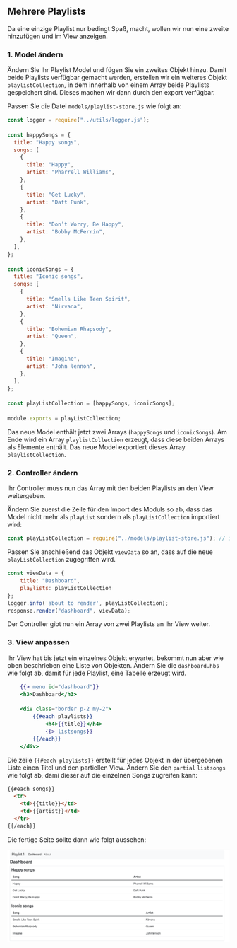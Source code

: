 ## Mehrere Playlists

Da eine einzige Playlist nur bedingt Spaß, macht, wollen wir nun eine zweite hinzufügen und im View anzeigen.

### 1. Model ändern

Ändern Sie Ihr Playlist Model und fügen Sie ein zweites Objekt hinzu.  Damit beide Playlists verfügbar gemacht werden, erstellen wir ein weiteres Objekt `playlistCollection`, in dem innerhalb von einem Array beide Playlists gespeichert sind.
Dieses machen wir dann durch den export verfügbar.

Passen Sie die Datei `models/playlist-store.js` wie folgt an:
~~~ js
const logger = require("../utils/logger.js"); 
 
const happySongs = { 
  title: "Happy songs", 
  songs: [ 
    { 
      title: "Happy", 
      artist: "Pharrell Williams", 
    }, 
    { 
      title: "Get Lucky", 
      artist: "Daft Punk", 
    }, 
    { 
      title: "Don’t Worry, Be Happy", 
      artist: "Bobby McFerrin", 
    }, 
  ], 
}; 

const iconicSongs = { 
  title: "Iconic songs", 
  songs: [ 
    { 
      title: "Smells Like Teen Spirit", 
      artist: "Nirvana", 
    }, 
    { 
      title: "Bohemian Rhapsody", 
      artist: "Queen", 
    }, 
    { 
      title: "Imagine", 
      artist: "John lennon", 
    }, 
  ], 
}; 

const playListCollection = [happySongs, iconicSongs];
 
module.exports = playListCollection; 
~~~

Das neue Model enthält jetzt zwei Arrays (`happySongs` und `iconicSongs`). Am Ende wird ein Array `playlistCollection` erzeugt, dass diese beiden Arrays als Elemente enthält. Das neue Model exportiert dieses Array `playlistCollection`.

### 2. Controller ändern

Ihr Controller muss nun das Array mit den beiden Playlists an den View weitergeben.

Ändern Sie zuerst die Zeile für den Import des Moduls so ab, dass das Model nicht mehr als `playList` sondern als `playListCollection` importiert wird:

```js
const playListCollection = require("../models/playlist-store.js"); // include des Models
```

Passen Sie anschließend das Objekt `viewData` so an, dass auf die neue `playListCollection` zugegriffen wird.

~~~ js
const viewData = { 
	title: "Dashboard", 
	playlists: playListCollection 
}; 
logger.info('about to render', playListCollection); 
response.render("dashboard", viewData); 
~~~

Der Controller gibt nun ein Array von zwei Playlists an Ihr View weiter.

### 3. View anpassen

Ihr View hat bis jetzt ein einzelnes Objekt erwartet, bekommt nun aber wie oben beschrieben eine Liste von Objekten.
Ändern Sie die `dashboard.hbs` wie folgt ab, damit für jede Playlist, eine Tabelle erzeugt wird.

~~~ handlebars
    {{> menu id="dashboard"}} 
    <h3>Dashboard</h3> 
     
    <div class="border p-2 my-2"> 
        {{#each playlists}} 
            <h4>{{title}}</h4> 
            {{> listsongs}} 
        {{/each}} 
    </div> 
~~~

Die zeile `{{#each playlists}}` erstellt für jedes Objekt in der übergebenen Liste einen Titel und den partiellen View. Ändern Sie den `partial` `listsongs` wie folgt ab, dami dieser auf die einzelnen Songs zugreifen kann:

```html
{{#each songs}} 
  <tr> 
    <td>{{title}}</td> 
    <td>{{artist}}</td> 
  </tr> 
{{/each}} 
```

Die fertige Seite sollte dann wie folgt aussehen:

![img.png](img/Anpassung_11.png)

